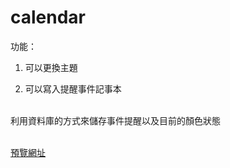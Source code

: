 # calendar

功能：

  1. 可以更換主題
  
  2. 可以寫入提醒事件記事本
  <br><br/>
  
利用資料庫的方式來儲存事件提醒以及目前的顏色狀態
<br><br/>

[預覽網址](http://onedog.byethost5.com/calendar/?i=1)
